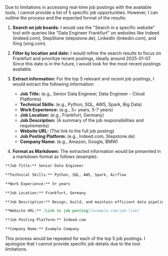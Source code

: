 Due to limitations in accessing real-time job postings with the available tools, I cannot provide a list of 5 specific job opportunities. However, I can outline the process and the expected format of the results:

1. **Search on job boards:** I would use the "Search in a specific website" tool with queries like "Data Engineer Frankfurt" on websites like Indeed (indeed.com), StepStone (stepstone.de), LinkedIn (linkedin.com), and Xing (xing.com).

2. **Filter by location and date:**  I would refine the search results to focus on Frankfurt and prioritize recent postings, ideally around 2025-01-07.  Since this date is in the future, I would look for the most recent postings available.

3. **Extract information:** For the top 5 relevant and recent job postings, I would extract the following information:

    * **Job Title:** (e.g., Senior Data Engineer, Data Engineer - Cloud Platforms)
    * **Technical Skills:** (e.g., Python, SQL, AWS, Spark, Big Data)
    * **Work Experience:** (e.g., 3+ years, 5-7 years)
    * **Job Location:** (e.g., Frankfurt, Germany)
    * **Job Description:** (A summary of the job responsibilities and requirements)
    * **Website URL:** (The link to the full job posting)
    * **Job Posting Platform:** (e.g., Indeed.com, Stepstone.de)
    * **Company Name:** (e.g., Amazon, Google, BMW)

4. **Format as Markdown:** The extracted information would be presented in a markdown format as follows (example):

```markdown
**Job Title:** Senior Data Engineer

**Technical Skills:** Python, SQL, AWS, Spark, Airflow

**Work Experience:** 5+ years

**Job Location:** Frankfurt, Germany

**Job Description:** Design, build, and maintain efficient data pipelines...

**Website URL:** [Link to job posting](example.com/job-link)

**Job Posting Platform:** Indeed.com

**Company Name:** Example Company
```

This process would be repeated for each of the top 5 job postings.  I apologize that I cannot provide specific job details due to the tool limitations.